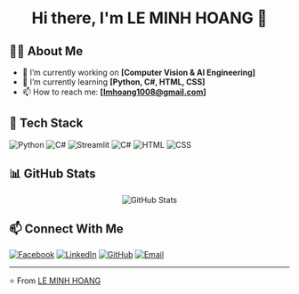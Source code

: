 <h1 align="center">Hi there, I'm LE MINH HOANG 👋</h1>


## 👨‍💻 About Me

- 🔭 I’m currently working on **[Computer Vision & AI Engineering]**
- 🌱 I’m currently learning **[Python, C#, HTML, CSS]**
- 📫 How to reach me: **[lmhoang1008@gmail.com]**

## 🚀 Tech Stack

![Python](https://img.shields.io/badge/Python-3776AB?style=for-the-badge&logo=python&logoColor=white)
![C#](https://img.shields.io/badge/C%23-239120?style=for-the-badge&logo=csharp&logoColor=white)
![Streamlit](https://img.shields.io/badge/Streamlit-FF4B4B?style=for-the-badge&logo=streamlit&logoColor=white)
![C#](https://img.shields.io/badge/C%23-239120?style=for-the-badge&logo=csharp&logoColor=white)
![HTML](https://img.shields.io/badge/HTML5-E34F26?style=for-the-badge&logo=html5&logoColor=white)
![CSS](https://img.shields.io/badge/CSS3-1572B6?style=for-the-badge&logo=css3&logoColor=white)

## 📊 GitHub Stats

<p align="center">
  <img src="https://github-readme-stats.vercel.app/api?username=hoanglee108&show_icons=true&theme=radical" alt="GitHub Stats" />
</p>

## 📫 Connect With Me

[![Facebook](https://img.shields.io/badge/Facebook-1877F2?style=for-the-badge&logo=facebook&logoColor=white)](https://www.facebook.com/lmhoang1008)
[![LinkedIn](https://img.shields.io/badge/LinkedIn-0077B5?style=for-the-badge&logo=linkedin&logoColor=white)](https://www.linkedin.com/in/lmhoang/)
[![GitHub](https://img.shields.io/badge/GitHub-100000?style=for-the-badge&logo=github&logoColor=white)](https://github.com/hoanglee108)
[![Email](https://img.shields.io/badge/Email-D14836?style=for-the-badge&logo=gmail&logoColor=white)](mailto:lmhoang1008@gmail.com)

---
⭐️ From [LE MINH HOANG]([https://github.com/hoanglee108])
